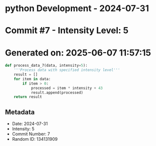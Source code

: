 ﻿# python Development - 2024-07-31
# Commit #7 - Intensity Level: 5
# Generated on: 2025-06-07 11:57:15
```python
def process_data_7(data, intensity=5):
    '''Process data with specified intensity level'''
    result = []
    for item in data:
        if item > 0:
            processed = item * intensity + 43
            result.append(processed)
    return result
```
## Metadata
- Date: 2024-07-31
- Intensity: 5
- Commit Number: 7
- Random ID: 134131909
